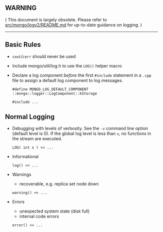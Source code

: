 WARNING
-----------

( This document is largely obsolete. Please refer to 
[src/mongo/logv2/README.md](https://github.com/mongodb/mongo/blob/master/src/mongo/logv2/README.md)
for up-to-date guidance on logging. )

***


Basic Rules
-----------

-   `cout`/`cerr` should never be used
-   Include mongo/util/log.h to use the `LOG()` helper macro
-   Declare a log component *before* the first `#include` statement in a `.cpp` file to assign a default log component to log messages.

    ``` sourceCode
    #define MONGO_LOG_DEFAULT_COMPONENT ::mongo::logger::LogComponent::kStorage

    #include ...
    ```

Normal Logging
--------------

-   Debugging with levels of verbosity. See the `-v` command line option (default level is 0). If the global log level is less than `x`, no functions in the stream are executed.

    ``` sourceCode
    LOG( int x ) << ...
    ```

-   Informational

    ``` sourceCode
    log() << ...
    ```

-   Warnings

    -   recoverable, e.g. replica set node down

    ``` sourceCode
    warning() << ...
    ```

-   Errors

    -   unexpected system state (disk full)
    -   internal code errors

    ``` sourceCode
    error() << ...
    ```


